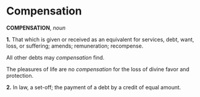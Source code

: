 # Compensation

**COMPENSATION**, _noun_

**1.** That which is given or received as an equivalent for services, debt, want, loss, or suffering; amends; remuneration; recompense.

All other debts may _compensation_ find.

The pleasures of life are no _compensation_ for the loss of divine favor and protection.

**2.** In law, a set-off; the payment of a debt by a credit of equal amount.